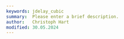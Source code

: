 ```yaml
---
keywords: jdelay_cubic
summary:  Please enter a brief description.
author:   Christoph Hart
modified: 30.05.2024
---
```

  

